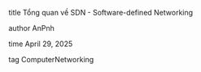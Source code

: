 <!-- TEMPLATE này dành cho định dạng nội dung blog cá nhân.

THUMBNAIL
    Đường dẫn or đường link hình ảnh
HEADER
    title: tiêu đề chính của bài viết. | author: tên tác giả. | time: ngày tháng đăng. | tag: danh sách các thẻ (tags), mỗi thẻ một dòng.
NỘI DUNG - các nội dung nằm bên dưới Marker
    Các Marker được hỗ trợ: h2 | h3 | para | imginline | layout1 (img-text) | layout2 (text-img) | quote | callout | figcaption
Ngoài ra
    Có thẻ highlight (sử dụng inline trong văn bản bằng [[style:text]])
        [[xanh:...]], [[xam:...]], [[dam:...]], [[nghien:...]], [[dam_xanh:...]], [[dam_xam:...]], [[gachchan:...]]

                               Bên dưới là phần viết  -->

title
Tổng quan về SDN - Software-defined Networking

author
AnPnh

time
April 29, 2025

tag
ComputerNetworking
